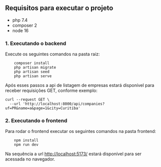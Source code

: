 ## Requisitos para executar o projeto
 - php 7.4
 - composer 2
 - node 16

### 1. Executando o backend
Execute os seguintes comandos na pasta raiz:

```
    composer install
    php artisan migrate
    php artisan seed
    php artisan serve
```
Após esses passos a api de listagem de empresas estará disponível para receber requisições GET, conforme exemplo:

```
curl --request GET \
  --url 'http://localhost:8000/api/companies?uf=PR&name=a&page=1&city=Curitiba'
```

### 2. Executando o frontend
Para rodar o frontend executar os seguintes comandos na pasta frontend:
```
    npm install
    npm run dev
```
Na sequência a url [http://localhost:5173/](http://localhost:5173/) estará disponível para ser acessada no navegador.
